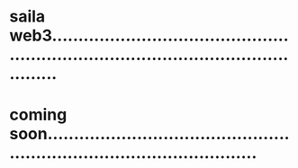 # saila web3...........................................................................................................
# coming soon.............................................................................................
